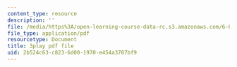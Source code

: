 ```yaml
---
content_type: resource
description: ''
file: /media/https%3A/open-learning-course-data-rc.s3.amazonaws.com/6-0002-introduction-to-computational-thinking-and-data-science-fall-2016/2b524c63c8236d001970e454a3707bf9_soZv_KKax3E.pdf
file_type: application/pdf
resourcetype: Document
title: 3play pdf file
uid: 2b524c63-c823-6d00-1970-e454a3707bf9
---
```

